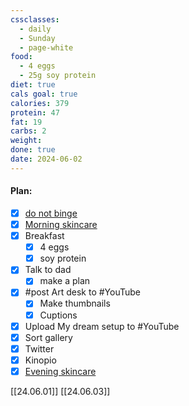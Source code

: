 ```yaml
---
cssclasses:
  - daily
  - Sunday
  - page-white
food:
  - 4 eggs
  - 25g soy protein
diet: true
cals goal: true
calories: 379
protein: 47
fat: 19
carbs: 2
weight: 
done: true
date: 2024-06-02
---
```

#### Plan:
- [x] [do not binge](Daily.md)
- [x] [Morning skincare](AM.png)
- [x] Breakfast
	- [x] 4 eggs
	- [x] soy protein
- [x] Talk to dad
	- [x] make a plan
- [x] #post Art desk  to #YouTube
	- [x] Make thumbnails
	- [x] Cuptions
- [x] Upload My dream setup to #YouTube 
- [x] Sort gallery
- [x] Twitter
- [x] Kinopio
- [x] [Evening skincare](PM.png)

[[24.06.01]]
[[24.06.03]]